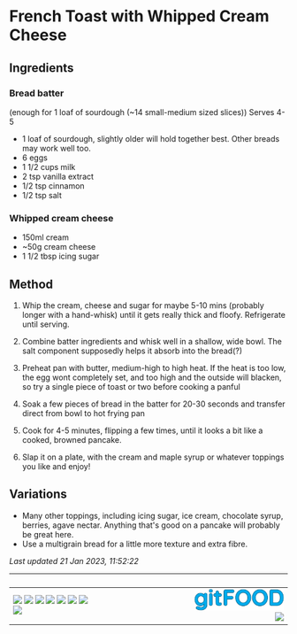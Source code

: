 # French Toast with Whipped Cream Cheese

## Ingredients

### Bread batter 

(enough for 1 loaf of sourdough (~14 small-medium sized slices))
Serves 4-5

- 1 loaf of sourdough, slightly older will hold together best. Other breads may work well too.
- 6 eggs
- 1 1/2 cups milk
- 2 tsp vanilla extract
- 1/2 tsp cinnamon
- 1/2 tsp salt

### Whipped cream cheese 

- 150ml cream
- ~50g cream cheese
- 1 1/2 tbsp icing sugar

## Method

1. Whip the cream, cheese and sugar for maybe 5-10 mins (probably longer with a hand-whisk) until it gets really thick and floofy. Refrigerate until serving.

2. Combine batter ingredients and whisk well in a shallow, wide bowl. The salt component supposedly helps it absorb into the bread(?)

3. Preheat pan with butter, medium-high to high heat. If the heat is too low, the egg wont completely set, and too high and the outside will blacken, so try a single piece of toast or two before cooking a panful

4. Soak a few pieces of bread in the batter for 20-30 seconds and transfer direct from bowl to hot frying pan

5. Cook for 4-5 minutes, flipping a few times, until it looks a bit like a cooked, browned pancake.

6. Slap it on a plate, with the cream and maple syrup or whatever toppings you like and enjoy!

## Variations

- Many other toppings, including icing sugar, ice cream, chocolate syrup, berries, agave nectar. Anything that's good on a pancake will probably be great here.
- Use a multigrain bread for a little more texture and extra fibre.

*Last updated 21 Jan 2023, 11:52:22*


|<div style="width:150px">&nbsp;</div>|<div style="width:50px">&nbsp;</div>|
:----|----:
<img src="https://img.shields.io/badge/tag-dessert-blue.svg" /> <img src="https://img.shields.io/badge/tag-breakfast-blue.svg" /> <img src="https://img.shields.io/badge/tag-dairy-blue.svg" /> <img src="https://img.shields.io/badge/tag-messy-blue.svg" /> <img src="https://img.shields.io/badge/tag-fried-blue.svg" /> <img src="https://img.shields.io/badge/tag-large_quantity-blue.svg" /> <img src="https://img.shields.io/badge/tag-amazing-blue.svg" /> <img src="https://img.shields.io/badge/tag-mine-blue.svg" /> |<img src="../images/logo_sm.png" width="50%" /><br /><img src="https://profile-counter.glitch.me/fexofenadine_frenchtoastwhippedcreamcheese/count.svg" width="50%" />